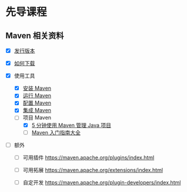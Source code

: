 # 先导课程

## Maven 相关资料

-   [x] [发行版本](https://maven.apache.org/docs/history.html)

-   [x] [如何下载](https://maven.apache.org/download.cgi)

-   [x] 使用工具

    -   [x] [安装 Maven](https://maven.apache.org/install.html)
    -   [x] [运行 Maven](https://maven.apache.org/run.html)
    -   [x] [配置 Maven](https://maven.apache.org/configure.html)
    -   [x] [集成 Maven](https://maven.apache.org/ide.html)
    -   [ ] 项目 Maven
        -   [x] [5 分钟使用 Maven 管理 Java 项目](https://maven.apache.org/guides/getting-started/maven-in-five-minutes.html)
        -   [ ] [Maven 入门指南大全](https://maven.apache.org/guides/getting-started/index.html)

-   [ ] 额外

    -   [ ] 可用插件 https://maven.apache.org/plugins/index.html
    -   [ ] 可用拓展 https://maven.apache.org/extensions/index.html
    -   [ ] 自定开发 https://maven.apache.org/plugin-developers/index.html

    
